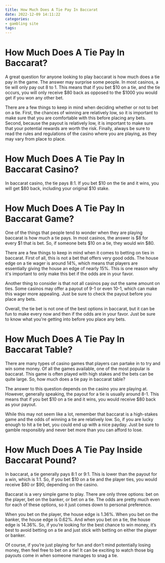 ```yaml
---
title: How Much Does A Tie Pay In Baccarat 
date: 2022-12-09 14:11:22
categories:
- gambling site
tags:
---
```



#  How Much Does A Tie Pay In Baccarat? 

A great question for anyone looking to play baccarat is how much does a tie pay in the game. The answer may surprise some people. In most casinos, a tie will only pay out 8 to 1. This means that if you bet $10 on a tie, and the tie occurs, you will only receive $80 back as opposed to the $1000 you would get if you won any other bet.

There are a few things to keep in mind when deciding whether or not to bet on a tie. First, the chances of winning are relatively low, so it is important to make sure that you are comfortable with this before placing any bets. Second, because the payout is relatively low, it is important to make sure that your potential rewards are worth the risk. Finally, always be sure to read the rules and regulations of the casino where you are playing, as they may vary from place to place.

#  How Much Does A Tie Pay In Baccarat Casino? 

In baccarat casino, the tie pays 8:1. If you bet $10 on the tie and it wins, you will get $80 back, including your original $10 stake.

#  How Much Does A Tie Pay In Baccarat Game? 

One of the things that people tend to wonder when they are playing baccarat is how much a tie pays. In most casinos, the answer is $8 for every $1 that is bet. So, if someone bets $10 on a tie, they would win $80.

There are a few things to keep in mind when it comes to betting on ties in baccarat. First of all, this is not a bet that offers very good odds. The house edge on a tie wager is around 14%, which means that players are essentially giving the house an edge of nearly 15%. This is one reason why it's important to only make this bet if the odds are in your favor.

Another thing to consider is that not all casinos pay out the same amount on ties. Some casinos may offer a payout of 9-1 or even 10-1, which can make this wager more appealing. Just be sure to check the payout before you place any bets.

Overall, the tie bet is not one of the best options in baccarat, but it can be fun to make every now and then if the odds are in your favor. Just be sure to know what you're getting into before you place any bets.

#  How Much Does A Tie Pay In Baccarat Table? 


There are many types of casino games that players can partake in to try and win some money. Of all the games available, one of the most popular is baccarat. This game is often played with high stakes and the bets can be quite large. So, how much does a tie pay in baccarat table?

The answer to this question depends on the casino you are playing at. However, generally speaking, the payout for a tie is usually around 8-1. This means that if you bet $10 on a tie and it wins, you would receive $80 back as your payout. 

While this may not seem like a lot, remember that baccarat is a high-stakes game and the odds of winning a tie are relatively low. So, if you are lucky enough to hit a tie bet, you could end up with a nice payday. Just be sure to gamble responsibly and never bet more than you can afford to lose.

#  How Much Does A Tie Pay Inside Baccarat Pound?

In baccarat, a tie generally pays 8:1 or 9:1. This is lower than the payout for a win, which is 1:1. So, if you bet $10 on a tie and the player ties, you would receive $80 or $90, depending on the casino.

Baccarat is a very simple game to play. There are only three options: bet on the player, bet on the banker, or bet on a tie. The odds are pretty much even for each of these options, so it just comes down to personal preference.

When you bet on the player, the house edge is 1.36%. When you bet on the banker, the house edge is 0.62%. And when you bet on a tie, the house edge is 14.36%. So, if you’re looking for the best chance to win money, it’s best to avoid betting on a tie and just stick with betting on either the player or banker.

Of course, if you’re just playing for fun and don’t mind potentially losing money, then feel free to bet on a tie! It can be exciting to watch those big payouts come in when someone manages to snag a tie.